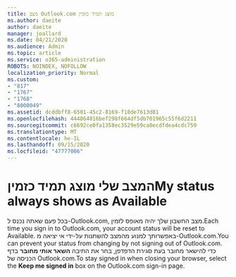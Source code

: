 ```yaml
---
title: מצב Outlook.com מוצג תמיד כזמין
ms.author: daeite
author: daeite
manager: joallard
ms.date: 04/21/2020
ms.audience: Admin
ms.topic: article
ms.service: o365-administration
ROBOTS: NOINDEX, NOFOLLOW
localization_priority: Normal
ms.custom:
- "817"
- "1767"
- "1768"
- "8000049"
ms.assetid: dcddbff8-6501-45c2-8169-f18de7613d81
ms.openlocfilehash: 444864816bef298f664df5db701965c55f6d2211
ms.sourcegitcommit: c6692ce0fa1358ec3529e59ca0ecdfdea4cdc759
ms.translationtype: MT
ms.contentlocale: he-IL
ms.lasthandoff: 09/15/2020
ms.locfileid: "47777006"
---
```

# <a name="my-status-always-shows-as-available"></a><span data-ttu-id="634fb-102">המצב שלי מוצג תמיד כזמין</span><span class="sxs-lookup"><span data-stu-id="634fb-102">My status always shows as Available</span></span>

<span data-ttu-id="634fb-103">בכל פעם שאתה נכנס ל-Outlook.com, מצב החשבון שלך יהיה מאופס לזמין.</span><span class="sxs-lookup"><span data-stu-id="634fb-103">Each time you sign in to Outlook.com, your account status will be reset to Available.</span></span> <span data-ttu-id="634fb-104">באפשרותך למנוע מהמצב להשתנות על-ידי אי יציאה מ-Outlook.com.</span><span class="sxs-lookup"><span data-stu-id="634fb-104">You can prevent your status from changing by not signing out of Outlook.com.</span></span> <span data-ttu-id="634fb-105">כדי להישאר מחובר בעת סגירת הדפדפן, בחר את התיבה **השאר אותי מחובר** בדף הכניסה של Outlook.com.</span><span class="sxs-lookup"><span data-stu-id="634fb-105">To stay signed in when closing your browser, select the **Keep me signed in** box on the Outlook.com sign-in page.</span></span>
